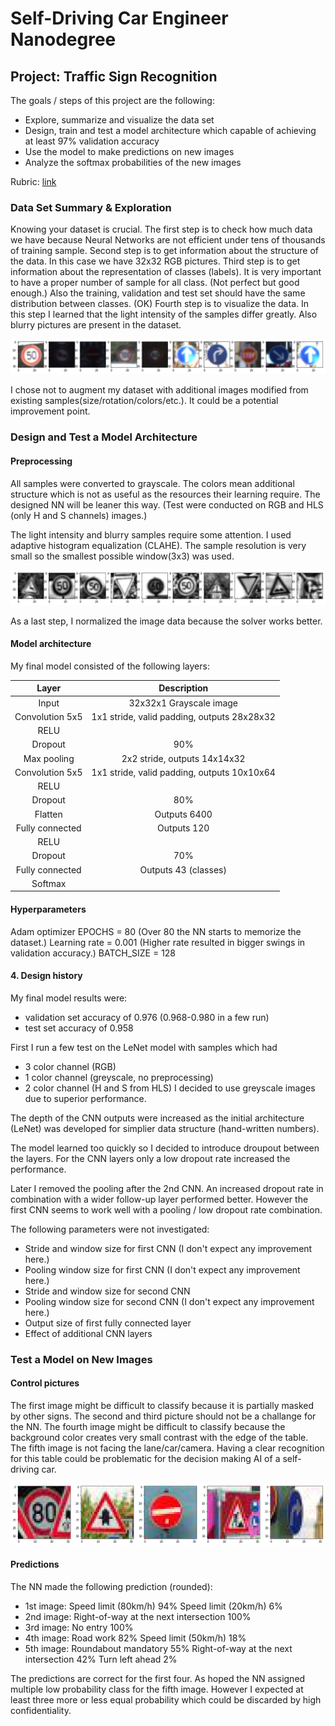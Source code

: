 # Self-Driving Car Engineer Nanodegree


## Project: **Traffic Sign Recognition** 

The goals / steps of this project are the following:
* Explore, summarize and visualize the data set
* Design, train and test a model architecture which capable of achieving at least 97% validation accuracy
* Use the model to make predictions on new images
* Analyze the softmax probabilities of the new images

Rubric: [link](https://review.udacity.com/#!/rubrics/481/view)

### Data Set Summary & Exploration

Knowing your dataset is crucial. The first step is to check how much data we have because Neural Networks are not efficient under tens of thousands of training sample.
Second step is to get information about the structure of the data. In this case we have 32x32 RGB pictures.
Third step is  to get information about the representation of classes (labels). It is very important to have a proper number of sample for all class. (Not perfect but good enough.) Also the training, validation and test set should have the same distribution between classes. (OK)
Fourth step is to visualize the data. In this step I learned that the light intensity of the samples differ greatly. Also blurry pictures are present in the dataset.

![Visualization](vis1.png)

I chose not to augment my dataset with additional images modified from existing samples(size/rotation/colors/etc.). It could be a potential improvement point.


### Design and Test a Model Architecture

#### Preprocessing

All samples were converted to grayscale. The colors mean additional structure which is not as useful as the resources their learning require. The designed NN will be leaner this way. (Test were conducted on RGB and HLS (only H and S channels) images.)

The light intensity and blurry samples require some attention. I used adaptive histogram equalization (CLAHE). The sample resolution is very small so the smallest possible window(3x3) was used.

![Preprocessed](vis2.png)

As a last step, I normalized the image data because the solver works better.


#### Model architecture

My final model consisted of the following layers:

| Layer         		|     Description	        					| 
|:---------------------:|:---------------------------------------------:| 
| Input         		| 32x32x1 Grayscale image						| 
| Convolution 5x5     	| 1x1 stride, valid padding, outputs 28x28x32 	|
| RELU					|												|
| Dropout				| 90%											|
| Max pooling	      	| 2x2 stride, outputs 14x14x32 					|
| Convolution 5x5	    | 1x1 stride, valid padding, outputs 10x10x64 	|
| RELU					|												|
| Dropout				| 80%											|
| Flatten				| Outputs 6400 									|
| Fully connected		| Outputs 120 									|
| RELU					|												|
| Dropout				| 70%											|
| Fully connected		| Outputs 43 (classes)							|
| Softmax				| 												|
 

#### Hyperparameters

Adam optimizer
EPOCHS = 80 (Over 80 the NN starts to memorize the dataset.)
Learning rate = 0.001 (Higher rate resulted in bigger swings in validation accuracy.)
BATCH_SIZE = 128

#### 4. Design history

My final model results were:
* validation set accuracy of 0.976 (0.968-0.980 in a few run)
* test set accuracy of 0.958

First I run a few test on the LeNet model with samples which had
* 3 color channel (RGB)
* 1 color channel (greyscale, no preprocessing)
* 2 color channel (H and S from HLS)
I decided to use greyscale images due to superior performance.

The depth of the CNN outputs were increased as the initial architecture (LeNet) was developed for simplier data structure (hand-written numbers).

The model learned too quickly so I decided to introduce droupout between the layers. For the CNN layers only a low dropout rate increased the performance.

Later I removed the pooling after the 2nd CNN. An increased dropout rate in combination with a wider follow-up layer performed better. However the first CNN seems to work well with a pooling / low dropout rate combination.

The following parameters were not investigated:
* Stride and window size for first CNN (I don't expect any improvement here.)
* Pooling window size for first CNN (I don't expect any improvement here.)
* Stride and window size for second CNN 
* Pooling window size for second CNN (I don't expect any improvement here.)
* Output size of first fully connected layer
* Effect of additional CNN layers

### Test a Model on New Images

#### Control pictures

The first image might be difficult to classify because it is partially masked by other signs.
The second and third picture should not be a challange for the NN.
The fourth image might be difficult to classify because the background color creates very small contrast with the edge of the table.
The fifth image is not facing the lane/car/camera. Having a clear recognition for this table could be problematic for the decision making AI of a self-driving car.

![Samples from web](five.png)

#### Predictions

The NN made the following prediction (rounded):
* 1st image:
    Speed limit (80km/h) 94%
    Speed limit (20km/h) 6%
* 2nd image:
    Right-of-way at the next intersection 100%
* 3rd image:
    No entry 100%
* 4th image: 
    Road work 82%
    Speed limit (50km/h) 18%
* 5th image:
    Roundabout mandatory 55%
    Right-of-way at the next intersection 42%
    Turn left ahead 2%

The predictions are correct for the first four. As hoped the NN assigned multiple low probability class for the fifth image. However I expected at least three more or less equal probability which could be discarded by high confidentiality.